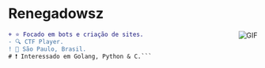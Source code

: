 
#                                                                    Renegadowsz

<img align="right" alt="GIF" src="https://cdn.discordapp.com/attachments/790761120691781632/804690072414715924/solaire.gif"/>

```diff
+ ⭐ Focado em bots e criação de sites.
- 🔍 CTF Player.
! 📍 São Paulo, Brasil.
# ❗ Interessado em Golang, Python & C.```













 
